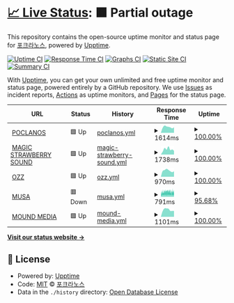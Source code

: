 # [📈 Live Status](https://status.poclanos.cord.town): <!--live status--> **🟧 Partial outage**

This repository contains the open-source uptime monitor and status page for [포크라노스](https://poclanos.com/), powered by [Upptime](https://github.com/upptime/upptime).

[![Uptime CI](https://github.com/POCLANOS/status/workflows/Uptime%20CI/badge.svg)](https://github.com/POCLANOS/status/actions?query=workflow%3A%22Uptime+CI%22)
[![Response Time CI](https://github.com/POCLANOS/status/workflows/Response%20Time%20CI/badge.svg)](https://github.com/POCLANOS/status/actions?query=workflow%3A%22Response+Time+CI%22)
[![Graphs CI](https://github.com/POCLANOS/status/workflows/Graphs%20CI/badge.svg)](https://github.com/POCLANOS/status/actions?query=workflow%3A%22Graphs+CI%22)
[![Static Site CI](https://github.com/POCLANOS/status/workflows/Static%20Site%20CI/badge.svg)](https://github.com/POCLANOS/status/actions?query=workflow%3A%22Static+Site+CI%22)
[![Summary CI](https://github.com/POCLANOS/status/workflows/Summary%20CI/badge.svg)](https://github.com/POCLANOS/status/actions?query=workflow%3A%22Summary+CI%22)

With [Upptime](https://upptime.js.org), you can get your own unlimited and free uptime monitor and status page, powered entirely by a GitHub repository. We use [Issues](https://github.com/POCLANOS/status/issues) as incident reports, [Actions](https://github.com/POCLANOS/status/actions) as uptime monitors, and [Pages](https://status.poclanos.cord.town) for the status page.

<!--start: status pages-->
<!-- This summary is generated by Upptime (https://github.com/upptime/upptime) -->
<!-- Do not edit this manually, your changes will be overwritten -->
<!-- prettier-ignore -->
| URL | Status | History | Response Time | Uptime |
| --- | ------ | ------- | ------------- | ------ |
| <img alt="" src="https://icons.duckduckgo.com/ip3/poclanos.com.ico" height="13"> [POCLANOS](https://poclanos.com/) | 🟩 Up | [poclanos.yml](https://github.com/POCLANOS/status/commits/HEAD/history/poclanos.yml) | <details><summary><img alt="Response time graph" src="./graphs/poclanos/response-time-week.png" height="20"> 1614ms</summary><br><a href="https://status.poclanos.cord.town/history/poclanos"><img alt="Response time 1704" src="https://img.shields.io/endpoint?url=https%3A%2F%2Fraw.githubusercontent.com%2FPOCLANOS%2Fstatus%2FHEAD%2Fapi%2Fpoclanos%2Fresponse-time.json"></a><br><a href="https://status.poclanos.cord.town/history/poclanos"><img alt="24-hour response time 1537" src="https://img.shields.io/endpoint?url=https%3A%2F%2Fraw.githubusercontent.com%2FPOCLANOS%2Fstatus%2FHEAD%2Fapi%2Fpoclanos%2Fresponse-time-day.json"></a><br><a href="https://status.poclanos.cord.town/history/poclanos"><img alt="7-day response time 1614" src="https://img.shields.io/endpoint?url=https%3A%2F%2Fraw.githubusercontent.com%2FPOCLANOS%2Fstatus%2FHEAD%2Fapi%2Fpoclanos%2Fresponse-time-week.json"></a><br><a href="https://status.poclanos.cord.town/history/poclanos"><img alt="30-day response time 1790" src="https://img.shields.io/endpoint?url=https%3A%2F%2Fraw.githubusercontent.com%2FPOCLANOS%2Fstatus%2FHEAD%2Fapi%2Fpoclanos%2Fresponse-time-month.json"></a><br><a href="https://status.poclanos.cord.town/history/poclanos"><img alt="1-year response time 1704" src="https://img.shields.io/endpoint?url=https%3A%2F%2Fraw.githubusercontent.com%2FPOCLANOS%2Fstatus%2FHEAD%2Fapi%2Fpoclanos%2Fresponse-time-year.json"></a></details> | <details><summary><a href="https://status.poclanos.cord.town/history/poclanos">100.00%</a></summary><a href="https://status.poclanos.cord.town/history/poclanos"><img alt="All-time uptime 99.81%" src="https://img.shields.io/endpoint?url=https%3A%2F%2Fraw.githubusercontent.com%2FPOCLANOS%2Fstatus%2FHEAD%2Fapi%2Fpoclanos%2Fuptime.json"></a><br><a href="https://status.poclanos.cord.town/history/poclanos"><img alt="24-hour uptime 100.00%" src="https://img.shields.io/endpoint?url=https%3A%2F%2Fraw.githubusercontent.com%2FPOCLANOS%2Fstatus%2FHEAD%2Fapi%2Fpoclanos%2Fuptime-day.json"></a><br><a href="https://status.poclanos.cord.town/history/poclanos"><img alt="7-day uptime 100.00%" src="https://img.shields.io/endpoint?url=https%3A%2F%2Fraw.githubusercontent.com%2FPOCLANOS%2Fstatus%2FHEAD%2Fapi%2Fpoclanos%2Fuptime-week.json"></a><br><a href="https://status.poclanos.cord.town/history/poclanos"><img alt="30-day uptime 100.00%" src="https://img.shields.io/endpoint?url=https%3A%2F%2Fraw.githubusercontent.com%2FPOCLANOS%2Fstatus%2FHEAD%2Fapi%2Fpoclanos%2Fuptime-month.json"></a><br><a href="https://status.poclanos.cord.town/history/poclanos"><img alt="1-year uptime 99.81%" src="https://img.shields.io/endpoint?url=https%3A%2F%2Fraw.githubusercontent.com%2FPOCLANOS%2Fstatus%2FHEAD%2Fapi%2Fpoclanos%2Fuptime-year.json"></a></details>
| <img alt="" src="https://icons.duckduckgo.com/ip3/www.msbsound.com.ico" height="13"> [MAGIC STRAWBERRY SOUND](https://www.msbsound.com/) | 🟩 Up | [magic-strawberry-sound.yml](https://github.com/POCLANOS/status/commits/HEAD/history/magic-strawberry-sound.yml) | <details><summary><img alt="Response time graph" src="./graphs/magic-strawberry-sound/response-time-week.png" height="20"> 1738ms</summary><br><a href="https://status.poclanos.cord.town/history/magic-strawberry-sound"><img alt="Response time 1862" src="https://img.shields.io/endpoint?url=https%3A%2F%2Fraw.githubusercontent.com%2FPOCLANOS%2Fstatus%2FHEAD%2Fapi%2Fmagic-strawberry-sound%2Fresponse-time.json"></a><br><a href="https://status.poclanos.cord.town/history/magic-strawberry-sound"><img alt="24-hour response time 1244" src="https://img.shields.io/endpoint?url=https%3A%2F%2Fraw.githubusercontent.com%2FPOCLANOS%2Fstatus%2FHEAD%2Fapi%2Fmagic-strawberry-sound%2Fresponse-time-day.json"></a><br><a href="https://status.poclanos.cord.town/history/magic-strawberry-sound"><img alt="7-day response time 1738" src="https://img.shields.io/endpoint?url=https%3A%2F%2Fraw.githubusercontent.com%2FPOCLANOS%2Fstatus%2FHEAD%2Fapi%2Fmagic-strawberry-sound%2Fresponse-time-week.json"></a><br><a href="https://status.poclanos.cord.town/history/magic-strawberry-sound"><img alt="30-day response time 1930" src="https://img.shields.io/endpoint?url=https%3A%2F%2Fraw.githubusercontent.com%2FPOCLANOS%2Fstatus%2FHEAD%2Fapi%2Fmagic-strawberry-sound%2Fresponse-time-month.json"></a><br><a href="https://status.poclanos.cord.town/history/magic-strawberry-sound"><img alt="1-year response time 1862" src="https://img.shields.io/endpoint?url=https%3A%2F%2Fraw.githubusercontent.com%2FPOCLANOS%2Fstatus%2FHEAD%2Fapi%2Fmagic-strawberry-sound%2Fresponse-time-year.json"></a></details> | <details><summary><a href="https://status.poclanos.cord.town/history/magic-strawberry-sound">100.00%</a></summary><a href="https://status.poclanos.cord.town/history/magic-strawberry-sound"><img alt="All-time uptime 99.95%" src="https://img.shields.io/endpoint?url=https%3A%2F%2Fraw.githubusercontent.com%2FPOCLANOS%2Fstatus%2FHEAD%2Fapi%2Fmagic-strawberry-sound%2Fuptime.json"></a><br><a href="https://status.poclanos.cord.town/history/magic-strawberry-sound"><img alt="24-hour uptime 100.00%" src="https://img.shields.io/endpoint?url=https%3A%2F%2Fraw.githubusercontent.com%2FPOCLANOS%2Fstatus%2FHEAD%2Fapi%2Fmagic-strawberry-sound%2Fuptime-day.json"></a><br><a href="https://status.poclanos.cord.town/history/magic-strawberry-sound"><img alt="7-day uptime 100.00%" src="https://img.shields.io/endpoint?url=https%3A%2F%2Fraw.githubusercontent.com%2FPOCLANOS%2Fstatus%2FHEAD%2Fapi%2Fmagic-strawberry-sound%2Fuptime-week.json"></a><br><a href="https://status.poclanos.cord.town/history/magic-strawberry-sound"><img alt="30-day uptime 100.00%" src="https://img.shields.io/endpoint?url=https%3A%2F%2Fraw.githubusercontent.com%2FPOCLANOS%2Fstatus%2FHEAD%2Fapi%2Fmagic-strawberry-sound%2Fuptime-month.json"></a><br><a href="https://status.poclanos.cord.town/history/magic-strawberry-sound"><img alt="1-year uptime 99.95%" src="https://img.shields.io/endpoint?url=https%3A%2F%2Fraw.githubusercontent.com%2FPOCLANOS%2Fstatus%2FHEAD%2Fapi%2Fmagic-strawberry-sound%2Fuptime-year.json"></a></details>
| <img alt="" src="https://icons.duckduckgo.com/ip3/www.oz-z.com.ico" height="13"> [OZZ](https://www.oz-z.com/) | 🟩 Up | [ozz.yml](https://github.com/POCLANOS/status/commits/HEAD/history/ozz.yml) | <details><summary><img alt="Response time graph" src="./graphs/ozz/response-time-week.png" height="20"> 970ms</summary><br><a href="https://status.poclanos.cord.town/history/ozz"><img alt="Response time 1004" src="https://img.shields.io/endpoint?url=https%3A%2F%2Fraw.githubusercontent.com%2FPOCLANOS%2Fstatus%2FHEAD%2Fapi%2Fozz%2Fresponse-time.json"></a><br><a href="https://status.poclanos.cord.town/history/ozz"><img alt="24-hour response time 855" src="https://img.shields.io/endpoint?url=https%3A%2F%2Fraw.githubusercontent.com%2FPOCLANOS%2Fstatus%2FHEAD%2Fapi%2Fozz%2Fresponse-time-day.json"></a><br><a href="https://status.poclanos.cord.town/history/ozz"><img alt="7-day response time 970" src="https://img.shields.io/endpoint?url=https%3A%2F%2Fraw.githubusercontent.com%2FPOCLANOS%2Fstatus%2FHEAD%2Fapi%2Fozz%2Fresponse-time-week.json"></a><br><a href="https://status.poclanos.cord.town/history/ozz"><img alt="30-day response time 1012" src="https://img.shields.io/endpoint?url=https%3A%2F%2Fraw.githubusercontent.com%2FPOCLANOS%2Fstatus%2FHEAD%2Fapi%2Fozz%2Fresponse-time-month.json"></a><br><a href="https://status.poclanos.cord.town/history/ozz"><img alt="1-year response time 1004" src="https://img.shields.io/endpoint?url=https%3A%2F%2Fraw.githubusercontent.com%2FPOCLANOS%2Fstatus%2FHEAD%2Fapi%2Fozz%2Fresponse-time-year.json"></a></details> | <details><summary><a href="https://status.poclanos.cord.town/history/ozz">100.00%</a></summary><a href="https://status.poclanos.cord.town/history/ozz"><img alt="All-time uptime 100.00%" src="https://img.shields.io/endpoint?url=https%3A%2F%2Fraw.githubusercontent.com%2FPOCLANOS%2Fstatus%2FHEAD%2Fapi%2Fozz%2Fuptime.json"></a><br><a href="https://status.poclanos.cord.town/history/ozz"><img alt="24-hour uptime 100.00%" src="https://img.shields.io/endpoint?url=https%3A%2F%2Fraw.githubusercontent.com%2FPOCLANOS%2Fstatus%2FHEAD%2Fapi%2Fozz%2Fuptime-day.json"></a><br><a href="https://status.poclanos.cord.town/history/ozz"><img alt="7-day uptime 100.00%" src="https://img.shields.io/endpoint?url=https%3A%2F%2Fraw.githubusercontent.com%2FPOCLANOS%2Fstatus%2FHEAD%2Fapi%2Fozz%2Fuptime-week.json"></a><br><a href="https://status.poclanos.cord.town/history/ozz"><img alt="30-day uptime 100.00%" src="https://img.shields.io/endpoint?url=https%3A%2F%2Fraw.githubusercontent.com%2FPOCLANOS%2Fstatus%2FHEAD%2Fapi%2Fozz%2Fuptime-month.json"></a><br><a href="https://status.poclanos.cord.town/history/ozz"><img alt="1-year uptime 100.00%" src="https://img.shields.io/endpoint?url=https%3A%2F%2Fraw.githubusercontent.com%2FPOCLANOS%2Fstatus%2FHEAD%2Fapi%2Fozz%2Fuptime-year.json"></a></details>
| <img alt="" src="https://icons.duckduckgo.com/ip3/storemusa.com.ico" height="13"> [MUSA](https://storemusa.com/) | 🟥 Down | [musa.yml](https://github.com/POCLANOS/status/commits/HEAD/history/musa.yml) | <details><summary><img alt="Response time graph" src="./graphs/musa/response-time-week.png" height="20"> 791ms</summary><br><a href="https://status.poclanos.cord.town/history/musa"><img alt="Response time 918" src="https://img.shields.io/endpoint?url=https%3A%2F%2Fraw.githubusercontent.com%2FPOCLANOS%2Fstatus%2FHEAD%2Fapi%2Fmusa%2Fresponse-time.json"></a><br><a href="https://status.poclanos.cord.town/history/musa"><img alt="24-hour response time 747" src="https://img.shields.io/endpoint?url=https%3A%2F%2Fraw.githubusercontent.com%2FPOCLANOS%2Fstatus%2FHEAD%2Fapi%2Fmusa%2Fresponse-time-day.json"></a><br><a href="https://status.poclanos.cord.town/history/musa"><img alt="7-day response time 791" src="https://img.shields.io/endpoint?url=https%3A%2F%2Fraw.githubusercontent.com%2FPOCLANOS%2Fstatus%2FHEAD%2Fapi%2Fmusa%2Fresponse-time-week.json"></a><br><a href="https://status.poclanos.cord.town/history/musa"><img alt="30-day response time 800" src="https://img.shields.io/endpoint?url=https%3A%2F%2Fraw.githubusercontent.com%2FPOCLANOS%2Fstatus%2FHEAD%2Fapi%2Fmusa%2Fresponse-time-month.json"></a><br><a href="https://status.poclanos.cord.town/history/musa"><img alt="1-year response time 918" src="https://img.shields.io/endpoint?url=https%3A%2F%2Fraw.githubusercontent.com%2FPOCLANOS%2Fstatus%2FHEAD%2Fapi%2Fmusa%2Fresponse-time-year.json"></a></details> | <details><summary><a href="https://status.poclanos.cord.town/history/musa">95.68%</a></summary><a href="https://status.poclanos.cord.town/history/musa"><img alt="All-time uptime 99.74%" src="https://img.shields.io/endpoint?url=https%3A%2F%2Fraw.githubusercontent.com%2FPOCLANOS%2Fstatus%2FHEAD%2Fapi%2Fmusa%2Fuptime.json"></a><br><a href="https://status.poclanos.cord.town/history/musa"><img alt="24-hour uptime 92.65%" src="https://img.shields.io/endpoint?url=https%3A%2F%2Fraw.githubusercontent.com%2FPOCLANOS%2Fstatus%2FHEAD%2Fapi%2Fmusa%2Fuptime-day.json"></a><br><a href="https://status.poclanos.cord.town/history/musa"><img alt="7-day uptime 95.68%" src="https://img.shields.io/endpoint?url=https%3A%2F%2Fraw.githubusercontent.com%2FPOCLANOS%2Fstatus%2FHEAD%2Fapi%2Fmusa%2Fuptime-week.json"></a><br><a href="https://status.poclanos.cord.town/history/musa"><img alt="30-day uptime 97.83%" src="https://img.shields.io/endpoint?url=https%3A%2F%2Fraw.githubusercontent.com%2FPOCLANOS%2Fstatus%2FHEAD%2Fapi%2Fmusa%2Fuptime-month.json"></a><br><a href="https://status.poclanos.cord.town/history/musa"><img alt="1-year uptime 99.74%" src="https://img.shields.io/endpoint?url=https%3A%2F%2Fraw.githubusercontent.com%2FPOCLANOS%2Fstatus%2FHEAD%2Fapi%2Fmusa%2Fuptime-year.json"></a></details>
| <img alt="" src="https://icons.duckduckgo.com/ip3/moundmedia.co.kr.ico" height="13"> [MOUND MEDIA](https://moundmedia.co.kr/) | 🟩 Up | [mound-media.yml](https://github.com/POCLANOS/status/commits/HEAD/history/mound-media.yml) | <details><summary><img alt="Response time graph" src="./graphs/mound-media/response-time-week.png" height="20"> 1101ms</summary><br><a href="https://status.poclanos.cord.town/history/mound-media"><img alt="Response time 1166" src="https://img.shields.io/endpoint?url=https%3A%2F%2Fraw.githubusercontent.com%2FPOCLANOS%2Fstatus%2FHEAD%2Fapi%2Fmound-media%2Fresponse-time.json"></a><br><a href="https://status.poclanos.cord.town/history/mound-media"><img alt="24-hour response time 931" src="https://img.shields.io/endpoint?url=https%3A%2F%2Fraw.githubusercontent.com%2FPOCLANOS%2Fstatus%2FHEAD%2Fapi%2Fmound-media%2Fresponse-time-day.json"></a><br><a href="https://status.poclanos.cord.town/history/mound-media"><img alt="7-day response time 1101" src="https://img.shields.io/endpoint?url=https%3A%2F%2Fraw.githubusercontent.com%2FPOCLANOS%2Fstatus%2FHEAD%2Fapi%2Fmound-media%2Fresponse-time-week.json"></a><br><a href="https://status.poclanos.cord.town/history/mound-media"><img alt="30-day response time 1138" src="https://img.shields.io/endpoint?url=https%3A%2F%2Fraw.githubusercontent.com%2FPOCLANOS%2Fstatus%2FHEAD%2Fapi%2Fmound-media%2Fresponse-time-month.json"></a><br><a href="https://status.poclanos.cord.town/history/mound-media"><img alt="1-year response time 1166" src="https://img.shields.io/endpoint?url=https%3A%2F%2Fraw.githubusercontent.com%2FPOCLANOS%2Fstatus%2FHEAD%2Fapi%2Fmound-media%2Fresponse-time-year.json"></a></details> | <details><summary><a href="https://status.poclanos.cord.town/history/mound-media">100.00%</a></summary><a href="https://status.poclanos.cord.town/history/mound-media"><img alt="All-time uptime 100.00%" src="https://img.shields.io/endpoint?url=https%3A%2F%2Fraw.githubusercontent.com%2FPOCLANOS%2Fstatus%2FHEAD%2Fapi%2Fmound-media%2Fuptime.json"></a><br><a href="https://status.poclanos.cord.town/history/mound-media"><img alt="24-hour uptime 100.00%" src="https://img.shields.io/endpoint?url=https%3A%2F%2Fraw.githubusercontent.com%2FPOCLANOS%2Fstatus%2FHEAD%2Fapi%2Fmound-media%2Fuptime-day.json"></a><br><a href="https://status.poclanos.cord.town/history/mound-media"><img alt="7-day uptime 100.00%" src="https://img.shields.io/endpoint?url=https%3A%2F%2Fraw.githubusercontent.com%2FPOCLANOS%2Fstatus%2FHEAD%2Fapi%2Fmound-media%2Fuptime-week.json"></a><br><a href="https://status.poclanos.cord.town/history/mound-media"><img alt="30-day uptime 100.00%" src="https://img.shields.io/endpoint?url=https%3A%2F%2Fraw.githubusercontent.com%2FPOCLANOS%2Fstatus%2FHEAD%2Fapi%2Fmound-media%2Fuptime-month.json"></a><br><a href="https://status.poclanos.cord.town/history/mound-media"><img alt="1-year uptime 100.00%" src="https://img.shields.io/endpoint?url=https%3A%2F%2Fraw.githubusercontent.com%2FPOCLANOS%2Fstatus%2FHEAD%2Fapi%2Fmound-media%2Fuptime-year.json"></a></details>

<!--end: status pages-->

[**Visit our status website →**](https://status.poclanos.cord.town)

## 📄 License

- Powered by: [Upptime](https://github.com/upptime/upptime)
- Code: [MIT](./LICENSE) © [포크라노스](https://poclanos.com/)
- Data in the `./history` directory: [Open Database License](https://opendatacommons.org/licenses/odbl/1-0/)
